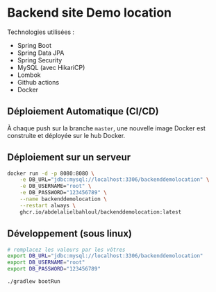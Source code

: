 # Backend site Demo location

Technologies utilisées :

- Spring Boot
- Spring Data JPA
- Spring Security
- MySQL (avec HikariCP)
- Lombok
- Github actions
- Docker

## Déploiement Automatique (CI/CD)

À chaque push sur la branche `master`, une nouvelle image Docker est construite et déployée sur le hub Docker.

## Déploiement sur un serveur

```bash
docker run -d -p 8080:8080 \
    -e DB_URL="jdbc:mysql://localhost:3306/backenddemolocation" \
    -e DB_USERNAME="root" \
    -e DB_PASSWORD="123456789" \
    --name backenddemolocation \
    --restart always \
    ghcr.io/abdelalielbahloul/backenddemolocation:latest
```

## Développement (sous linux)

```bash
# remplacez les valeurs par les vôtres
export DB_URL="jdbc:mysql://localhost:3306/backenddemolocation"
export DB_USERNAME="root"
export DB_PASSWORD="123456789"

./gradlew bootRun
```
